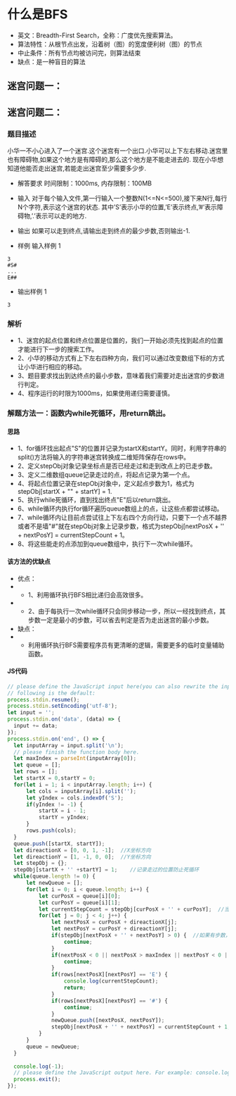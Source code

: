 # 什么是BFS
- 英文：Breadth-First Search，全称：广度优先搜索算法。
- 算法特性：从根节点出发，沿着树（图）的宽度便利树（图）的节点
- 中止条件：所有节点均被访问完，则算法结束
- 缺点：是一种盲目的算法

## 迷宫问题一：


## 迷宫问题二：

### 题目描述
小华一不小心进入了一个迷宫.这个迷宫有一个出口.小华可以上下左右移动.迷宫里也有障碍物,如果这个地方是有障碍的,那么这个地方是不能走进去的.
现在小华想知道他能否走出迷宫,若能走出迷宫至少需要多少步.

- 解答要求
时间限制：1000ms, 内存限制：100MB

- 输入
对于每个输入文件,第一行输入一个整数N(1<=N<=500),接下来N行,每行N个字符,表示这个迷宫的状态.
其中’S’表示小华的位置,’E’表示终点,’#’表示障碍物,’.’表示可以走的地方.

- 输出
如果可以走到终点,请输出走到终点的最少步数,否则输出-1.

- 样例
输入样例 1
```
3
#S#
...
E##
```
- 输出样例 1
```
3
```
### 解析
- 1、迷宫的起点位置和终点位置是位置的，我们一开始必须先找到起点的位置才能进行下一步的搜索工作。
- 2、小华的移动方式有上下左右四种方向，我们可以通过改变数组下标的方式让小华进行相应的移动。
- 3、题目要求找出到达终点的最小步数，意味着我们需要对走出迷宫的步数进行判定。
- 4、程序运行的时限为1000ms，如果使用递归需要谨慎。

### 解题方法一：函数内while死循环，用return跳出。
#### 思路
- 1、for循环找出起点"S"的位置并记录为startX和startY。同时，利用字符串的split()方法将输入的字符串迷宫转换成二维矩阵保存在rows中。
- 2、定义stepObj对象记录坐标点是否已经走过和走到改点上的已走步数。
- 3、定义二维数组queue记录走过的点，将起点记录为第一个点。
- 4、将起点位置记录在stepObj对象中，定义起点步数为1，格式为stepObj[startX + "" + startY] = 1.
- 5、执行while死循环，直到找出终点"E"后以return跳出。
- 6、while循环内执行for循环遍历queue数组上的点，让这些点都尝试移动。
- 7、while循环内让目前点尝试往上下左右四个方向行动，只要下一个点不越界或者不是墙"#"就在stepObj对象上记录步数，格式为stepObj[nextPosX + '' + nextPosY] = currentStepCount + 1。
- 8、将这些能走的点添加到queue数组中，执行下一次while循环。

#### 该方法的优缺点
- 优点：  
- - 1、利用循环执行BFS相比递归会高效很多。  
- - 2、由于每执行一次while循环只会同步移动一步，所以一经找到终点，其步数一定是最小的步数，可以省去判定是否为走出迷宫的最小步数。  
- 缺点：  
- - 利用循环执行BFS需要程序员有更清晰的逻辑，需要更多的临时变量辅助函数。  
#### JS代码
```javascript
// please define the JavaScript input here(you can also rewrite the input). 
// following is the default: 
process.stdin.resume();
process.stdin.setEncoding('utf-8');
let input = '';
process.stdin.on('data', (data) => {
  input += data;
});
process.stdin.on('end', () => {
  let inputArray = input.split('\n');
  // please finish the function body here.
  let maxIndex = parseInt(inputArray[0]);
  let queue = [];
  let rows = [];
  let startX = 0,startY = 0;
  for(let i = 1; i < inputArray.length; i++) {
      let cols = inputArray[i].split('');
      let yIndex = cols.indexOf('S');
      if(yIndex != -1) {
          startX = i - 1;
          startY = yIndex;
      }
      rows.push(cols);
  }
  queue.push([startX, startY]); 
  let direactionX = [0, 0, 1, -1];  //X坐标方向
  let direactionY = [1, -1, 0, 0];  //Y坐标方向
  let stepObj = {};
  stepObj[startX + '' +startY] = 1;    //记录走过的位置防止死循环
  while(queue.length != 0) {
      let newQueue = [];
      for(let i = 0; i < queue.length; i++) {
          let curPosX = queue[i][0];
          let curPosY = queue[i][1];
          let currentStepCount = stepObj[curPosX + '' + curPosY];  //当前步数
          for(let j = 0; j < 4; j++) {
              let nextPosX = curPosX + direactionX[j];
              let nextPosY = curPosY + direactionY[j];
              if(stepObj[nextPosX + '' + nextPosY] > 0) {  //如果有步数，说明这个点走过
                  continue;
              }
              if(nextPosX < 0 || nextPosX > maxIndex || nextPosY < 0 || nextPosY > maxIndex) {
                  continue;
              }
              if(rows[nextPosX][nextPosY] == 'E') {
                  console.log(currentStepCount);
                  return;
              }
              if(rows[nextPosX][nextPosY] == '#') {
                  continue;
              }
              newQueue.push([nextPosX, nextPosY]);
              stepObj[nextPosX + '' + nextPosY] = currentStepCount + 1;
          }
      }
      queue = newQueue;
  }
 
  console.log(-1);
  // please define the JavaScript output here. For example: console.log(result);
  process.exit();
});
```
